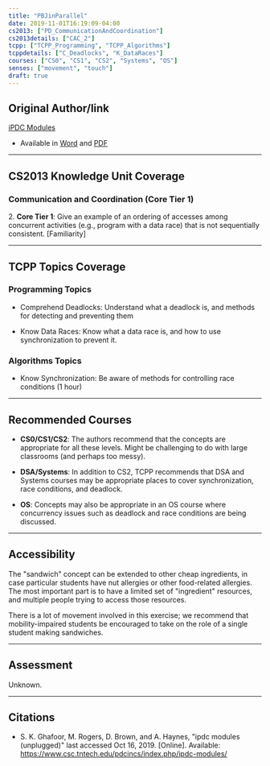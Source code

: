 ```yaml
---
title: "PBJinParallel"
date: 2019-11-01T16:19:09-04:00
cs2013: ["PD_CommunicationAndCoordination"]
cs2013details: ["CAC_2"]
tcpp: ["TCPP_Programming", "TCPP_Algorithms"]
tcppdetails: ["C_Deadlocks", "K_DataRaces"]
courses: ["CS0", "CS1", "CS2", "Systems", "OS"]
senses: ["movement", "touch"]
draft: true
---
```


## Original Author/link

[iPDC Modules](https://www.csc.tntech.edu/pdcincs/index.php/ipdc-modules/)

* Available in [Word](https://www.csc.tntech.edu/pdcincs/resources/modules/unplugged/pb&j_making/PBJ%20in%20Parallel.docx) and [PDF](https://www.csc.tntech.edu/pdcincs/resources/modules/unplugged/pb&j_making/PBJ%20in%20Parallel.pdf)


---

## CS2013 Knowledge Unit Coverage

### Communication and Coordination (Core Tier 1)

2\. **Core Tier 1**: Give an example of an ordering of accesses among concurrent activities (e.g., program with a data race) that is not sequentially consistent. [Familiarity]

---

## TCPP Topics Coverage

### Programming Topics

* Comprehend Deadlocks: Understand what a deadlock is, and methods for detecting and preventing them

*  Know Data Races: Know what a data race is, and how to use synchronization to prevent it.

### Algorithms Topics

*  Know Synchronization: Be aware of methods for controlling race conditions (1 hour)

---

## Recommended Courses

* **CS0/CS1/CS2**: The authors recommend that the concepts are appropriate for 
  all these levels. Might be challenging to do with large classrooms (and 
  perhaps too messy).

* **DSA/Systems**: In addition to CS2, TCPP recommends that DSA and Systems 
  courses may be appropriate places to cover synchronization, race conditions, 
  and deadlock. 

* **OS**: Concepts may also be appropriate in an OS course 
  where concurrency issues such as deadlock and race conditions are being 
  discussed.

---

## Accessibility

The "sandwich" concept can be extended to other cheap ingredients, in case
particular students have nut allergies or other food-related allergies. The 
most important part is to have a limited set of "ingredient" resources, and 
multiple people trying to access those resources.

There is a lot of movement involved in this exercise; we recommend that 
mobility-impaired students be encouraged to take on the role of a 
single student making sandwiches. 

---


## Assessment 

Unknown.

---

## Citations

* S. K. Ghafoor, M. Rogers, D. Brown, and A. Haynes, "ipdc modules (unplugged)" 
 last accessed Oct 16, 2019. [Online]. Available: https://www.csc.tntech.edu/pdcincs/index.php/ipdc-modules/


